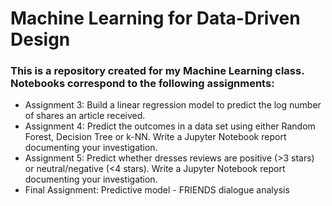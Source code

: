 # Machine Learning for Data-Driven Design 
### This is a repository created for my Machine Learning class. Notebooks correspond to the following assignments:
* Assignment 3: Build a linear regression model to predict the log number of shares an article received. 
* Assignment 4: Predict the outcomes in a data set using either Random Forest, Decision Tree or k-NN. Write a Jupyter Notebook report documenting your investigation.
* Assignment 5: Predict whether dresses reviews are positive (>3 stars) or neutral/negative (<4 stars). Write a Jupyter Notebook report documenting your investigation.
* Final Assignment: Predictive model - FRIENDS dialogue analysis
